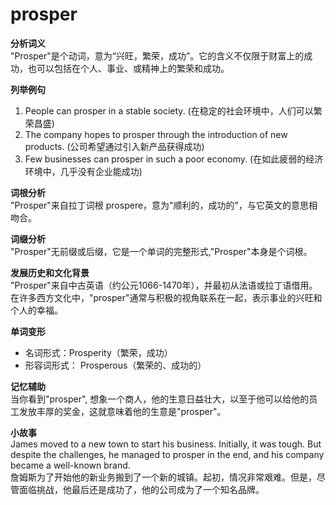 # prosper

**分析词义**  
"Prosper"是个动词，意为“兴旺，繁荣，成功”。它的含义不仅限于财富上的成功，也可以包括在个人、事业、或精神上的繁荣和成功。

  

**列举例句**

  

1.  People can prosper in a stable society. (在稳定的社会环境中，人们可以繁荣昌盛)
2.  The company hopes to prosper through the introduction of new products. (公司希望通过引入新产品获得成功)
3.  Few businesses can prosper in such a poor economy. (在如此疲弱的经济环境中，几乎没有企业能成功)

  

**词根分析**  
"Prosper"来自拉丁词根 prospere，意为"顺利的，成功的"，与它英文的意思相吻合。

  

**词缀分析**  
"Prosper"无前缀或后缀，它是一个单词的完整形式,"Prosper"本身是个词根。

  

**发展历史和文化背景**  
"Prosper"来自中古英语（约公元1066-1470年），并最初从法语或拉丁语借用。在许多西方文化中，"prosper"通常与积极的视角联系在一起，表示事业的兴旺和个人的幸福。

  

**单词变形**

  

*   名词形式：Prosperity（繁荣，成功）
*   形容词形式： Prosperous（繁荣的、成功的）

  

**记忆辅助**  
当你看到"prosper", 想象一个商人，他的生意日益壮大，以至于他可以给他的员工发放丰厚的奖金，这就意味着他的生意是"prosper"。

  

**小故事**  
James moved to a new town to start his business. Initially, it was tough. But despite the challenges, he managed to prosper in the end, and his company became a well-known brand.  
詹姆斯为了开始他的新业务搬到了一个新的城镇。起初，情况非常艰难。但是，尽管面临挑战，他最后还是成功了，他的公司成为了一个知名品牌。
